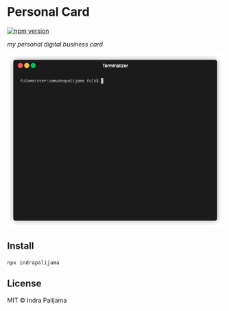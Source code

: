 # Personal Card
[![npm version](https://badge.fury.io/js/indrapalijama.svg)](https://badge.fury.io/js/indrapalijama)

*my personal digital business card*

![image](https://github.com/indrapalijama/card/blob/master/demo.gif)

## Install

```shell
npx indrapalijama
```

## License
MIT © Indra Palijama